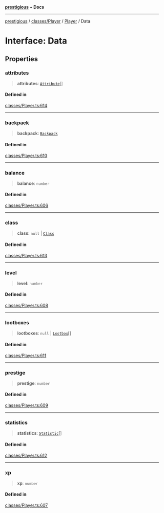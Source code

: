 [**prestigious**](../../../../../README.md) • **Docs**

***

[prestigious](../../../../../README.md) / [classes/Player](../../../README.md) / [Player](../README.md) / Data

# Interface: Data

## Properties

### attributes

> **attributes**: [`Attribute`](../../../../Attribute/classes/Attribute.md)[]

#### Defined in

[classes/Player.ts:614](https://github.com/LightBlueGamer/Prestigious/blob/bceae299d5416ea8756fa7d0aa42b82d959295c3/src/lib/classes/Player.ts#L614)

***

### backpack

> **backpack**: [`Backpack`](../../../../Backpack/classes/Backpack.md)

#### Defined in

[classes/Player.ts:610](https://github.com/LightBlueGamer/Prestigious/blob/bceae299d5416ea8756fa7d0aa42b82d959295c3/src/lib/classes/Player.ts#L610)

***

### balance

> **balance**: `number`

#### Defined in

[classes/Player.ts:606](https://github.com/LightBlueGamer/Prestigious/blob/bceae299d5416ea8756fa7d0aa42b82d959295c3/src/lib/classes/Player.ts#L606)

***

### class

> **class**: `null` \| [`Class`](../../../../Class/classes/Class.md)

#### Defined in

[classes/Player.ts:613](https://github.com/LightBlueGamer/Prestigious/blob/bceae299d5416ea8756fa7d0aa42b82d959295c3/src/lib/classes/Player.ts#L613)

***

### level

> **level**: `number`

#### Defined in

[classes/Player.ts:608](https://github.com/LightBlueGamer/Prestigious/blob/bceae299d5416ea8756fa7d0aa42b82d959295c3/src/lib/classes/Player.ts#L608)

***

### lootboxes

> **lootboxes**: `null` \| [`Lootbox`](../../../../Lootbox/classes/Lootbox.md)[]

#### Defined in

[classes/Player.ts:611](https://github.com/LightBlueGamer/Prestigious/blob/bceae299d5416ea8756fa7d0aa42b82d959295c3/src/lib/classes/Player.ts#L611)

***

### prestige

> **prestige**: `number`

#### Defined in

[classes/Player.ts:609](https://github.com/LightBlueGamer/Prestigious/blob/bceae299d5416ea8756fa7d0aa42b82d959295c3/src/lib/classes/Player.ts#L609)

***

### statistics

> **statistics**: [`Statistic`](../../../../Statistic/classes/Statistic.md)[]

#### Defined in

[classes/Player.ts:612](https://github.com/LightBlueGamer/Prestigious/blob/bceae299d5416ea8756fa7d0aa42b82d959295c3/src/lib/classes/Player.ts#L612)

***

### xp

> **xp**: `number`

#### Defined in

[classes/Player.ts:607](https://github.com/LightBlueGamer/Prestigious/blob/bceae299d5416ea8756fa7d0aa42b82d959295c3/src/lib/classes/Player.ts#L607)
